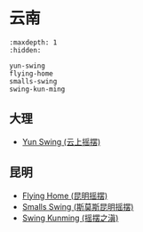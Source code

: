 # 云南

```{toctree}
:maxdepth: 1
:hidden:

yun-swing
flying-home
smalls-swing
swing-kun-ming
```

## 大理
- [Yun Swing (云上摇摆)](yun-swing.md)

## 昆明
- [Flying Home (昆明摇摆)](flying-home.md)
- [Smalls Swing (斯莫斯昆明摇摆)](smalls-swing.md)
- [Swing Kunming (摇摆之滇)](swing-kun-ming.md)

